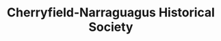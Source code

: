 ---
layout: repo
title: "Cherryfield-Narraguagus Historical Society"
id: 2545
permalink: repos/2545/
---